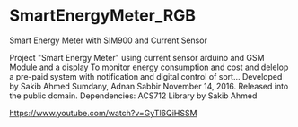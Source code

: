# SmartEnergyMeter_RGB
Smart Energy Meter with SIM900 and Current Sensor

  Project "Smart Energy Meter" using current sensor arduino and GSM Module and a display
  To monitor energy consumption and cost and delelop a pre-paid system with notification and digital control of sort...
  Developed by Sakib Ahmed Sumdany, Adnan Sabbir
  November 14, 2016.
  Released into the public domain.
  Dependencies: ACS712 Library by Sakib Ahmed
  
 https://www.youtube.com/watch?v=GyTl6QiHSSM
